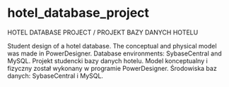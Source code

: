 # hotel_database_project

HOTEL DATABASE PROJECT / PROJEKT BAZY DANYCH HOTELU

Student design of a hotel database. The conceptual and physical model was made in PowerDesigner. Database environments: SybaseCentral and MySQL. 
Projekt studencki bazy danych hotelu. Model konceptualny i fizyczny został wykonany w programie PowerDesigner. Środowiska baz danych: SybaseCentral i MySQL.

